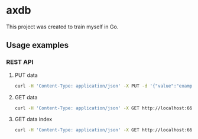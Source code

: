 # axdb

This project was created to train myself in Go.

## Usage examples

### REST API
1. PUT data
    ```sh
    curl -H 'Content-Type: application/json' -X PUT -d '{"value":"example value"}' http://localhost:6600/items/example
    ```

2. GET data
    ```sh
    curl -H 'Content-Type: application/json' -X GET http://localhost:6600/items/example
    ```

3. GET data index
    ```sh
    curl -H 'Content-Type: application/json' -X GET http://localhost:6600/items
    ```